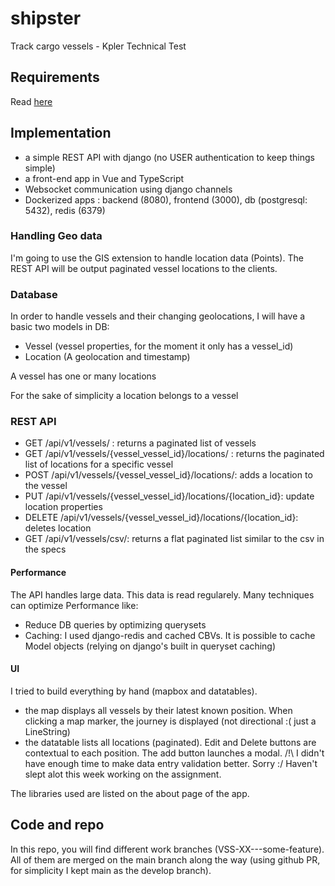 # shipster
Track cargo vessels - Kpler Technical Test

## Requirements
Read [here](./REQUIREMENTS.md)

## Implementation 
* a simple REST API with django (no USER authentication to keep things simple)
* a front-end app in Vue and TypeScript
* Websocket communication using django channels
* Dockerized apps : backend (8080), frontend (3000), db (postgresql: 5432), redis (6379)

### Handling Geo data
I'm going to use the GIS extension to handle location data (Points). The REST API will be output paginated vessel locations to the clients.

### Database
In order to handle vessels and their changing geolocations, I will have a basic two models in DB: 
* Vessel (vessel properties, for the moment it only has a vessel_id)
* Location (A geolocation and timestamp)

A vessel has one or many locations

For the sake of simplicity a location belongs to a vessel

### REST API
* GET /api/v1/vessels/ : returns a paginated list of vessels
* GET /api/v1/vessels/{vessel_vessel_id}/locations/ : returns the paginated list of locations for a specific vessel 
* POST /api/v1/vessels/{vessel_vessel_id}/locations/: adds a location to the vessel
* PUT  /api/v1/vessels/{vessel_vessel_id}/locations/{location_id}: update location properties
* DELETE /api/v1/vessels/{vessel_vessel_id}/locations/{location_id}: deletes location
* GET /api/v1/vessels/csv/: returns a flat paginated list similar to the csv in the specs

#### Performance
The API handles large data. This data is read regularely.
Many techniques can optimize Performance like: 

* Reduce DB queries by optimizing querysets
* Caching: I used django-redis and cached CBVs. It is possible to cache Model objects (relying on django's built in queryset caching)

#### UI

I tried to build everything by hand (mapbox and datatables). 
* the map displays all vessels by their latest known position. When clicking a map marker, the journey is displayed (not directional :( just a LineString)
* the datatable lists all locations (paginated). Edit and Delete buttons are contextual to each position. The add button launches a modal.
/!\ I didn't have enough time to make data entry validation better. Sorry :/ Haven't slept alot this week working on the assignment. 

The libraries used are listed on the about page of the app.

## Code and repo
In this repo, you will find different work branches (VSS-XX---some-feature). All of them are merged on the main branch along the way (using github PR, for simplicity I kept main as the develop branch).
